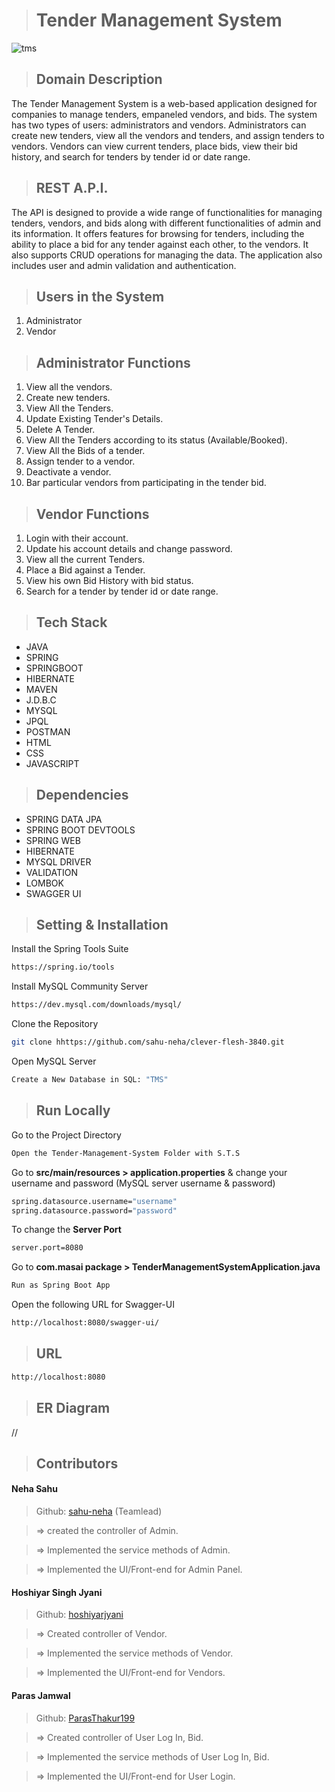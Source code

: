 > # Tender Management System

![tms](https://user-images.githubusercontent.com/109987397/236569887-8214b120-29f1-4245-8783-69e9630b246b.png)

> ## Domain Description

The Tender Management System is a web-based application designed for companies to manage tenders, empaneled vendors, and bids. The system has two types of users: administrators and vendors. Administrators can create new tenders, view all the vendors and tenders, and assign tenders to vendors. Vendors can view current tenders, place bids, view their bid history, and search for tenders by tender id or date range.

<!--
> ## Domain Description
Whenever a company requires a service/merchandise, a tender is floated. The company maintains an empaneled list of Vendors. An empaneled vendor can only bid for a tender. Every vendor can bid only once against each tender. Against each tender, there may be bids from several vendors. The company will then select the most suitable bid and places the order with that vendor. 
-->

> ## REST A.P.I.
The API is designed to provide a wide range of functionalities for managing tenders, vendors, and bids along with different functionalities of admin and its information.
It offers features for browsing for tenders, including the ability to place a bid for any tender against each other, to the vendors. It also supports CRUD operations for managing the data.
The application also includes user and admin validation and authentication.

> ## Users in the System
1. Administrator
2. Vendor

> ## Administrator Functions
1. View all the vendors.
2. Create new tenders.
3. View All the Tenders.
4. Update Existing Tender's Details.
5. Delete A Tender.
6. View All the Tenders according to its status (Available/Booked).
7. View All the Bids of a tender.
8. Assign tender to a vendor.
9. Deactivate a vendor.
10. Bar particular vendors from participating in the tender bid.

> ## Vendor Functions
1. Login with their account.
2. Update his account details and change password.
3. View all the current Tenders.
4. Place a Bid against a Tender.
5. View his own Bid History with bid status.
6. Search for a tender by tender id or date range.


> ## Tech Stack

- JAVA
- SPRING
- SPRINGBOOT
- HIBERNATE
- MAVEN
- J.D.B.C
- MYSQL
- JPQL
- POSTMAN
- HTML
- CSS
- JAVASCRIPT

> ## Dependencies

- SPRING DATA JPA
- SPRING BOOT DEVTOOLS
- SPRING WEB
- HIBERNATE
- MYSQL DRIVER
- VALIDATION
- LOMBOK
- SWAGGER UI


> ## Setting & Installation 

Install the Spring Tools Suite 
```bash
https://spring.io/tools
```

Install MySQL Community Server

```bash
https://dev.mysql.com/downloads/mysql/
```

Clone the Repository

```bash
git clone hhttps://github.com/sahu-neha/clever-flesh-3840.git
```

Open MySQL Server
```bash
Create a New Database in SQL: "TMS" 
```

> ## Run Locally

Go to the Project Directory

```bash
Open the Tender-Management-System Folder with S.T.S
```

Go to **src/main/resources > application.properties** & change your username and password (MySQL server username & password)

```bash
spring.datasource.username="username"
spring.datasource.password="password"
```

To change the **Server Port**

```bash
server.port=8080
```

Go to **com.masai package > TenderManagementSystemApplication.java**

```bash
Run as Spring Boot App
```

Open the following URL for Swagger-UI 
```bash
http://localhost:8080/swagger-ui/
```

> ## URL
```bash
http://localhost:8080
```

> ## ER Diagram

//


> ## Contributors

#### Neha Sahu

> Github: [sahu-neha](https://github.com/sahu-neha) 
(Teamlead)

> => created the controller of Admin.

> => Implemented the service methods of Admin.

> => Implemented the UI/Front-end for Admin Panel.

#### Hoshiyar Singh Jyani

> Github: [hoshiyarjyani](https://github.com/hoshiyarjyani)

> => Created controller of Vendor.

> => Implemented the service methods of Vendor.

> => Implemented the UI/Front-end for Vendors.

#### Paras Jamwal

> Github: [ParasThakur199](https://github.com/ParasThakur199)

> => Created controller of User Log In, Bid.

> => Implemented the service methods of User Log In, Bid.

> => Implemented the UI/Front-end for User Login.

